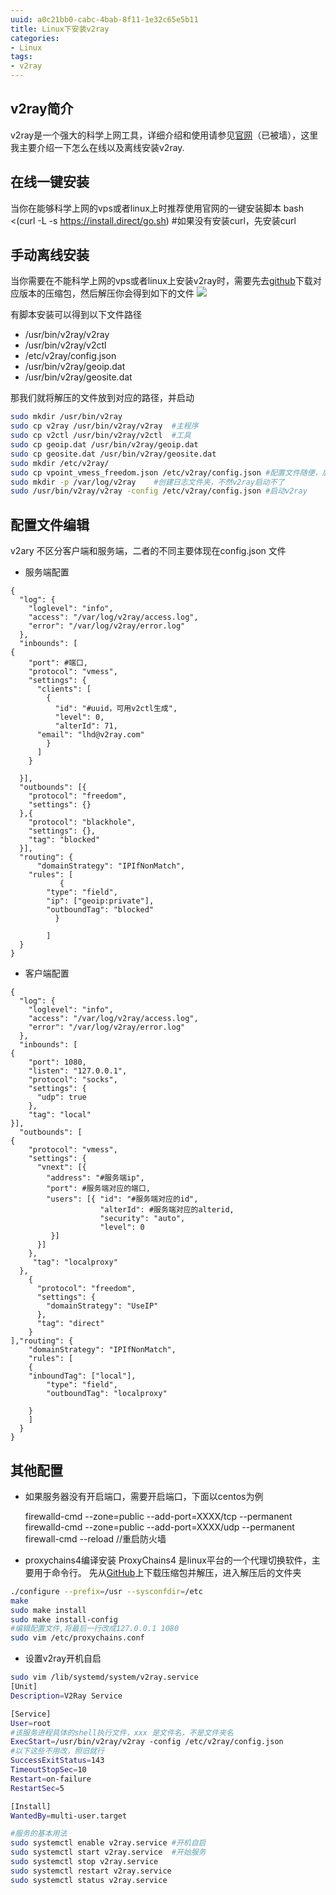 ```yaml
---
uuid: a0c21bb0-cabc-4bab-8f11-1e32c65e5b11
title: Linux下安装v2ray
categories:
- Linux
tags:
- v2ray
---
```


## v2ray简介
v2ray是一个强大的科学上网工具，详细介绍和使用请参见[官网](https://www.v2ray.com/)（已被墙），这里我主要介绍一下怎么在线以及离线安装v2ray.

## 在线一键安装
当你在能够科学上网的vps或者linux上时推荐使用官网的一键安装脚本
		bash <(curl -L -s https://install.direct/go.sh)
		#如果没有安装curl，先安装curl

## 手动离线安装
当你需要在不能科学上网的vps或者linux上安装v2ray时，需要先去[github](https://github.com/v2ray/v2ray-core/releases)下载对应版本的压缩包，然后解压你会得到如下的文件
![](https://i.loli.net/2020/07/16/wTODncjhpdK96qF.jpg)

有脚本安装可以得到以下文件路径
+ /usr/bin/v2ray/v2ray
+ /usr/bin/v2ray/v2ctl
+ /etc/v2ray/config.json
+ /usr/bin/v2ray/geoip.dat
+ /usr/bin/v2ray/geosite.dat

那我们就将解压的文件放到对应的路径，并启动
~~~bash
sudo mkdir /usr/bin/v2ray
sudo cp v2ray /usr/bin/v2ray/v2ray  #主程序
sudo cp v2ctl /usr/bin/v2ray/v2ctl  #工具
sudo cp geoip.dat /usr/bin/v2ray/geoip.dat
sudo cp geosite.dat /usr/bin/v2ray/geosite.dat
sudo mkdir /etc/v2ray/
sudo cp vpoint_vmess_freedom.json /etc/v2ray/config.json #配置文件随便，后面要编辑
sudo mkdir -p /var/log/v2ray	#创建日志文件夹，不然v2ray启动不了
sudo /usr/bin/v2ray/v2ray -config /etc/v2ray/config.json #启动v2ray

~~~
## 配置文件编辑
v2ary 不区分客户端和服务端，二者的不同主要体现在config.json 文件
+ 服务端配置
~~~
{
  "log": {
    "loglevel": "info",
    "access": "/var/log/v2ray/access.log",
    "error": "/var/log/v2ray/error.log"
  },
  "inbounds": [
{
    "port": #端口,
    "protocol": "vmess",
    "settings": {
      "clients": [
        {
          "id": "#uuid，可用v2ctl生成",
          "level": 0,
          "alterId": 71,
	  "email": "lhd@v2ray.com"
        }
      ]
    }
     
  }],
  "outbounds": [{
    "protocol": "freedom",
    "settings": {}
  },{
    "protocol": "blackhole",
    "settings": {},
    "tag": "blocked"
  }],
  "routing": {
      "domainStrategy": "IPIfNonMatch",
	"rules": [
           {
        "type": "field",
        "ip": ["geoip:private"],
        "outboundTag": "blocked"
          }
             
        ]
  }
}

~~~
+ 客户端配置
~~~
{
  "log": {
    "loglevel": "info",
    "access": "/var/log/v2ray/access.log",
    "error": "/var/log/v2ray/error.log"
  },
  "inbounds": [
{
    "port": 1080,
    "listen": "127.0.0.1",
    "protocol": "socks",
    "settings": {
      "udp": true
    },
    "tag": "local"
}],
  "outbounds": [
{
    "protocol": "vmess",
    "settings": {
      "vnext": [{
        "address": "#服务端ip",
        "port": #服务端对应的端口,
        "users": [{ "id": "#服务端对应的id",
                    "alterId": #服务端对应的alterid,
                    "security": "auto",
                    "level": 0
         }]
      }]
    },
     "tag": "localproxy"
  },
    {
      "protocol": "freedom",
      "settings": {
        "domainStrategy": "UseIP"
      },
      "tag": "direct"
    }
],"routing": {
    "domainStrategy": "IPIfNonMatch",
    "rules": [
	{
	"inboundTag": ["local"],
        "type": "field",
        "outboundTag": "localproxy"

	}  
    ]
  }
}

~~~

## 其他配置

+ 如果服务器没有开启端口，需要开启端口，下面以centos为例

	firewalld-cmd --zone=public --add-port=XXXX/tcp --permanent
	firewalld-cmd --zone=public --add-port=XXXX/udp --permanent
	firewall-cmd --reload	//重启防火墙

	

+ proxychains4编译安装
ProxyChains4 是linux平台的一个代理切换软件，主要用于命令行。
先从[GitHub](https://github.com/rofl0r/proxychains-ng)上下载压缩包并解压，进入解压后的文件夹
~~~bash
./configure --prefix=/usr --sysconfdir=/etc 
make
sudo make install
sudo make install-config
#编辑配置文件,将最后一行改成127.0.0.1 1080
sudo vim /etc/proxychains.conf
~~~

+ 设置v2ray开机自启
~~~bash
sudo vim /lib/systemd/system/v2ray.service
[Unit]                                                                       
Description=V2Ray Service

[Service]
User=root 
#该服务进程具体的shell执行文件，xxx 是文件名，不是文件夹名
ExecStart=/usr/bin/v2ray/v2ray -config /etc/v2ray/config.json
#以下这些不用改，照旧就行
SuccessExitStatus=143
TimeoutStopSec=10
Restart=on-failure
RestartSec=5

[Install]
WantedBy=multi-user.target

#服务的基本用法
sudo systemctl enable v2ray.service	#开机自启
sudo systemctl start v2ray.service	#开始服务
sudo systemctl stop v2ray.service	
sudo systemctl restart v2ray.service
sudo systemctl status v2ray.service
~~~





